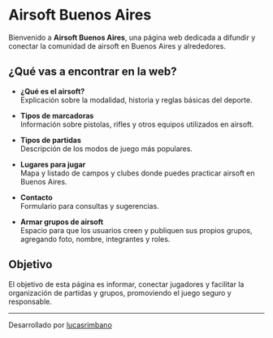 # Airsoft Buenos Aires

Bienvenido a **Airsoft Buenos Aires**, una página web dedicada a difundir y conectar la comunidad de airsoft en Buenos Aires y alrededores.

## ¿Qué vas a  encontrar en la web?

- **¿Qué es el airsoft?**  
  Explicación sobre la modalidad, historia y reglas básicas del deporte.

- **Tipos de marcadoras**  
  Información sobre pistolas, rifles y otros equipos utilizados en airsoft.

- **Tipos de partidas**  
  Descripción de los modos de juego más populares.

- **Lugares para jugar**  
  Mapa y listado de campos y clubes donde puedes practicar airsoft en Buenos Aires.

- **Contacto**  
  Formulario para consultas y sugerencias.

- **Armar grupos de airsoft**  
  Espacio para que los usuarios creen y publiquen sus propios grupos, agregando foto, nombre, integrantes y roles.

## Objetivo

El objetivo de esta página es informar, conectar jugadores y facilitar la organización de partidas y grupos, promoviendo el juego seguro y responsable.

---

Desarrollado por [lucasrimbano](https://www.instagram.com/lucasrimbano/)
